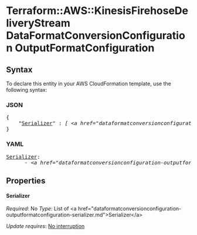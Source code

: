 # Terraform::AWS::KinesisFirehoseDeliveryStream DataFormatConversionConfiguration OutputFormatConfiguration

## Syntax

To declare this entity in your AWS CloudFormation template, use the following syntax:

### JSON

<pre>
{
    "<a href="#serializer" title="Serializer">Serializer</a>" : <i>[ &lt;a href=&#34;dataformatconversionconfiguration-outputformatconfiguration-serializer.md&#34;&gt;Serializer&lt;/a&gt;, ... ]</i>
}
</pre>

### YAML

<pre>
<a href="#serializer" title="Serializer">Serializer</a>: <i>
      - &lt;a href=&#34;dataformatconversionconfiguration-outputformatconfiguration-serializer.md&#34;&gt;Serializer&lt;/a&gt;</i>
</pre>

## Properties

#### Serializer

_Required_: No
_Type_: List of &lt;a href=&#34;dataformatconversionconfiguration-outputformatconfiguration-serializer.md&#34;&gt;Serializer&lt;/a&gt;

_Update requires_: [No interruption](https://docs.aws.amazon.com/AWSCloudFormation/latest/UserGuide/using-cfn-updating-stacks-update-behaviors.html#update-no-interrupt)

